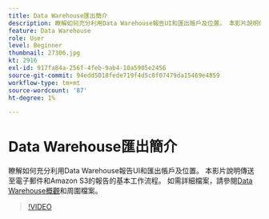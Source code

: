 ```yaml
---
title: Data Warehouse匯出簡介
description: 瞭解如何充分利用Data Warehouse報告UI和匯出帳戶及位置。 本影片說明傳送至電子郵件和Amazon S3的報告的基本工作流程。
feature: Data Warehouse
role: User
level: Beginner
thumbnail: 27306.jpg
kt: 2916
exl-id: 917fa84a-256f-4feb-9ab4-10a5905e2456
source-git-commit: 94edd5018fede719f4d5c8f07479da15469e4859
workflow-type: tm+mt
source-wordcount: '87'
ht-degree: 1%

---
```


# Data Warehouse匯出簡介

瞭解如何充分利用Data Warehouse報告UI和匯出帳戶及位置。 本影片說明傳送至電子郵件和Amazon S3的報告的基本工作流程。 如需詳細檔案，請參閱[Data Warehouse概觀](https://experienceleague.adobe.com/docs/analytics/export/data-warehouse/data-warehouse.html)和周圍檔案。

>[!VIDEO](https://video.tv.adobe.com/v/27306/?quality=12&learn=on)
